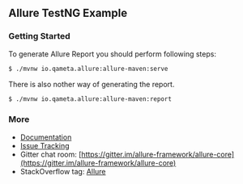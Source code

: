 
## Allure TestNG Example

### Getting Started

To generate Allure Report you should perform following steps:




```bash
$ ./mvnw io.qameta.allure:allure-maven:serve
```

There is also nother way of generating the report. 

```bash
$ ./mvnw io.qameta.allure:allure-maven:report
```

### More

* [Documentation](https://docs.qameta.io/allure/2.0/)
* [Issue Tracking](https://github.com/allure-framework/allure2/issues?labels=&milestone=&page=1&state=open)
* Gitter chat room: [https://gitter.im/allure-framework/allure-core](https://gitter.im/allure-framework/allure-core)
* StackOverflow tag: [Allure](http://stackoverflow.com/questions/tagged/allure)
